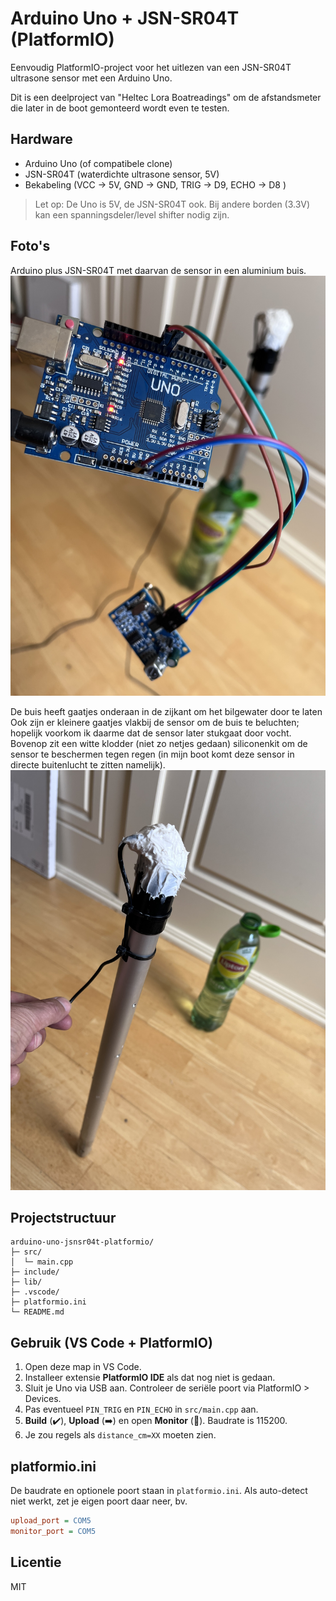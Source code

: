 # Arduino Uno + JSN-SR04T (PlatformIO)

Eenvoudig PlatformIO-project voor het uitlezen van een JSN-SR04T ultrasone sensor met een Arduino Uno.

Dit is een deelproject van "Heltec Lora Boatreadings" om de afstandsmeter die later in de boot gemonteerd wordt even te testen.

## Hardware
- Arduino Uno (of compatibele clone)
- JSN-SR04T (waterdichte ultrasone sensor, 5V)
- Bekabeling (VCC -> 5V, GND -> GND, TRIG -> D9, ECHO -> D8 )

> Let op: De Uno is 5V, de JSN-SR04T ook. Bij andere borden (3.3V) kan een spanningsdeler/level shifter nodig zijn.


## Foto's
Arduino plus JSN-SR04T met daarvan de sensor in een aluminium buis. 
![Arduino Uno connected to JSN-SR04T ultrasonic sensor with colored jumper wires on a wooden table, showing clear wiring between VCC, GND, TRIG, and ECHO pins; background includes scattered electronic components and a neutral workspace atmosphere](images/IMG_3833.jpg)

De buis heeft gaatjes onderaan in de zijkant om het bilgewater door te laten
Ook zijn er kleinere gaatjes vlakbij de sensor om de buis te beluchten; hopelijk voorkom ik daarme dat de sensor later stukgaat door vocht.
Bovenop zit een witte klodder (niet zo netjes gedaan) siliconenkit om de sensor te beschermen tegen regen (in mijn boot komt deze sensor in directe buitenlucht te zitten namelijk).
![JSN-SR04T ultrasonic sensor mounted inside an aluminum tube with small holes at the bottom for bilge water entry and additional ventilation holes near the sensor; the top is sealed with a visible layer of white silicone sealant for weather protection. The setup rests on a wooden table surrounded by electronic components and tools, creating a practical and focused workspace atmosphere.](images/IMG_3834.jpg)


## Projectstructuur
```text
arduino-uno-jsnsr04t-platformio/
├─ src/
│  └─ main.cpp
├─ include/
├─ lib/
├─ .vscode/
├─ platformio.ini
└─ README.md
```

## Gebruik (VS Code + PlatformIO)
1. Open deze map in VS Code.
2. Installeer extensie **PlatformIO IDE** als dat nog niet is gedaan.
3. Sluit je Uno via USB aan. Controleer de seriële poort via PlatformIO > Devices.
4. Pas eventueel `PIN_TRIG` en `PIN_ECHO` in `src/main.cpp` aan.
5. **Build** (✔️), **Upload** (➡️) en open **Monitor** (🔌). Baudrate is 115200.
6. Je zou regels als `distance_cm=XX` moeten zien.

## platformio.ini
De baudrate en optionele poort staan in `platformio.ini`. Als auto-detect niet werkt, zet je eigen poort daar neer, bv.
```ini
upload_port = COM5
monitor_port = COM5
```

## Licentie
MIT
